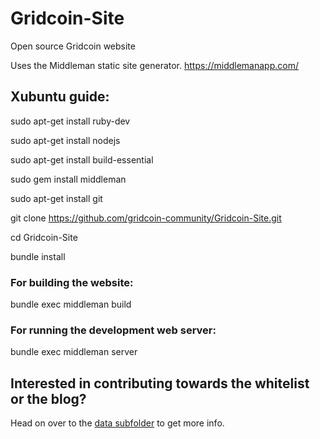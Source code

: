 # Gridcoin-Site
Open source Gridcoin website

Uses the Middleman static site generator.
https://middlemanapp.com/

## Xubuntu guide:

sudo apt-get install ruby-dev

sudo apt-get install nodejs

sudo apt-get install build-essential

sudo gem install middleman

sudo apt-get install git

git clone https://github.com/gridcoin-community/Gridcoin-Site.git

cd Gridcoin-Site

bundle install

### For building the website:

bundle exec middleman build

### For running the development web server:

bundle exec middleman server

## Interested in contributing towards the whitelist or the blog?

Head on over to the [data subfolder](https://github.com/gridcoin-community/Gridcoin-Site/tree/master/data) to get more info.
